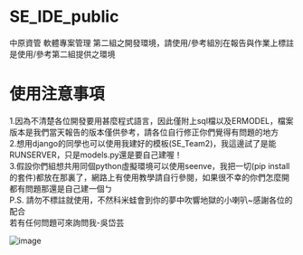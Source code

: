 # SE_IDE_public
中原資管 軟體專案管理 第二組之開發環境，請使用/參考組別在報告與作業上標註是使用/參考第二組提供之環境  
# 使用注意事項  
1.因為不清楚各位開發要用甚麼程式語言，因此僅附上sql檔以及ERMODEL，檔案版本是我們當天報告的版本僅供參考，請各位自行修正你們覺得有問題的地方    
2.想用django的同學也可以使用我建好的模板(SE_Team2)，我這邊試了是能RUNSERVER，只是models.py還是要自己建喔！    
3.假設你們組想共用同個python虛擬環境可以使用seenve，我把一切(pip install的套件)都放在那裏了，網路上有使用教學請自行參閱，如果很不幸的你們怎麼開都有問題那還是自己建一個ㄅ      
P.S. 請勿不標註就使用，不然科米蛙會到你的夢中吹響地獄的小喇叭~感謝各位的配合  
若有任何問題可來詢問我-吳岱芸  

![image](https://github.com/ijustwanthighergrade/SE_IDE_public/assets/92104631/093707df-5a6a-4026-b6c4-3f5b9bbcaceb)  
  
